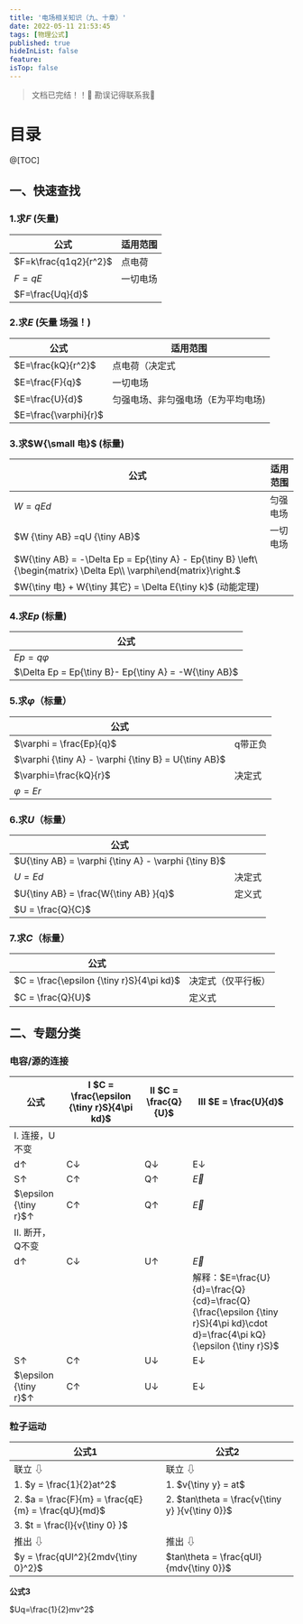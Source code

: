 ```yaml
---
title: '电场相关知识（九、十章）'
date: 2022-05-11 21:53:45
tags: [物理公式]
published: true
hideInList: false
feature: 
isTop: false
---
```

>文档已完结！！🔮
勘误记得联系我👀

# 目录

@[TOC]

## 一、快速查找

### 1.求$F$ (矢量)
|公式|适用范围|
| --- | --- |
| $F=k\frac{q1q2}{r^2}$ | 点电荷|
|  $F=qE$  | 一切电场 |
| $F=\frac{Uq}{d}$ |  |

### 2.求$E$ (矢量 场强！)
|公式|适用范围|
| --- | --- |
| $E=\frac{kQ}{r^2}$ |点电荷（决定式|
| $E=\frac{F}{q}$ |一切电场|
| $E=\frac{U}{d}$ |匀强电场、非匀强电场（E为平均电场)|
| $E=\frac{\varphi}{r}$ ||

### 3.求$W{\small 电}$ (标量)
|公式|适用范围|
| --- | --- |
| $W = qEd$|匀强电场|
| $W {\tiny AB} =qU {\tiny AB}$ |一切电场|
| $W{\tiny AB} = -\Delta Ep = Ep{\tiny A} - Ep{\tiny B} \left\{\begin{matrix} \Delta Ep\\ \varphi\end{matrix}\right.$ | |
| $W{\tiny 电} + W{\tiny 其它} = \Delta E{\tiny k}$ (动能定理)| |

### 4.求$Ep$ (标量)
|公式|
| --- |
|$Ep = q\varphi$|
|$\Delta Ep = Ep{\tiny B}- Ep{\tiny A} = -W{\tiny AB}$|

### 5.求$\varphi$（标量）
|公式||
| --- | --- |
|$\varphi = \frac{Ep}{q}$|q带正负|
|$\varphi {\tiny A} - \varphi {\tiny B} = U{\tiny AB}$||
|$\varphi=\frac{kQ}{r}$|决定式|
|$\varphi=Er$||

### 6.求$U$（标量）
|公式||
| --- | --- |
|$U{\tiny AB} = \varphi {\tiny A} - \varphi {\tiny B}$||
|$U = Ed$|决定式|
|$U{\tiny AB} = \frac{W{\tiny AB} }{q}$|定义式|
|$U = \frac{Q}{C}$||

### 7.求$C$（标量）

| 公式                                      |                    |
| ----------------------------------------- | ------------------ |
| $C = \frac{\epsilon {\tiny r}S}{4\pi kd}$ | 决定式（仅平行板） |
| $C = \frac{Q}{U}$                         | 定义式             |



## 二、专题分类

### 电容/源的连接

| 公式 | Ⅰ $C = \frac{\epsilon {\tiny r}S}{4\pi kd}$ | Ⅱ $C = \frac{Q}{U}$ | Ⅲ $E = \frac{U}{d}$ |
| - | - | - | - |
| Ⅰ. 连接，U不变 |
| d↑ | C↓ | Q↓ | E↓ |
| S↑ | C↑ | Q↑ | $\overrightarrow{E}$ |
| $\epsilon {\tiny r}$↑ | C↑ | Q↑ | $\overrightarrow{E}$ |
| Ⅱ. 断开，Q不变 |
| d↑ | C↓ | U↑ | $\overrightarrow{E}$ |
| | | | 解释：$E=\frac{U}{d}=\frac{Q}{cd}=\frac{Q}{\frac{\epsilon {\tiny r}S}{4\pi kd}\cdot d}=\frac{4\pi kQ}{\epsilon {\tiny r}S}$ |
| S↑ | C↑ | U↓ | E↓ |
| $\epsilon {\tiny r}$↑ | C↑ | U↓ | E↓ |

### 粒子运动

|公式1|公式2|
| --- | --- |
|联立 ⇩|联立 ⇩|
|1. $y = \frac{1}{2}at^2$|1. $v{\tiny y} = at$|
|2. $a = \frac{F}{m} = \frac{qE}{m} = \frac{qU}{md}$|2. $tan\theta = \frac{v{\tiny y} }{v{\tiny 0}}$|
|3. $t = \frac{l}{v{\tiny 0} }$||
|推出 ⇩|推出 ⇩|
|$y = \frac{qUl^2}{2mdv{\tiny 0}^2}$|$tan\theta = \frac{qUl}{mdv{\tiny 0}}$|

**公式3**

$Uq=\frac{1}{2}mv^2$
